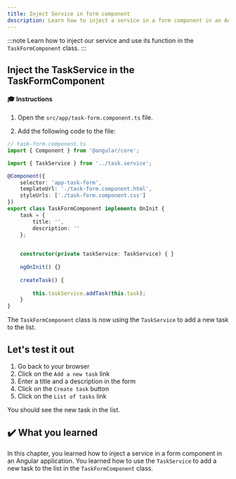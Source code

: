 ```yaml
---
title: Inject Service in form component
description: Learn how to inject a service in a form component in an Angular application.
---
```


:::note
Learn how to inject our service and use its function in the `TaskFormComponent` class.
:::

## Inject the TaskService in the TaskFormComponent

#### 🎓 Instructions

1. Open the `src/app/task-form.component.ts` file.

2. Add the following code to the file:

```typescript ins={"1. import the TaskService": 3-4} ins={"2. Inject the TaskService in the class constructor": 17-18} ins={"3. Call the addTask function from the TaskService": 21-22}
// task-form.component.ts
import { Component } from '@angular/core';

import { TaskService } from '../task.service';

@Component({
    selector: 'app-task-form',
    templateUrl: './task-form.component.html',
    styleUrls: ['./task-form.component.css']
})
export class TaskFormComponent implements OnInit {
    task = {
        title: '',
        description: ''
    };
    

    constructor(private taskService: TaskService) { }
    
    ngOnInit() {}
    
    createTask() {
        
        this.taskService.addTask(this.task);
    }
}
```

The `TaskFormComponent` class is now using the `TaskService` to add a new task to the list.

## Let's test it out

1. Go back to your browser
2. Click on the `Add a new task` link
3. Enter a title and a description in the form
4. Click on the `Create task` button
5. Click on the `List of tasks` link

You should see the new task in the list.

## ✔️ What you learned

In this chapter, you learned how to inject a service in a form component in an Angular application. You learned how to use the `TaskService` to add a new task to the list in the `TaskFormComponent` class.

